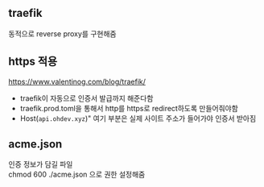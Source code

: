 ## traefik

동적으로 reverse proxy를 구현해줌

## https 적용

https://www.valentinog.com/blog/traefik/

- traefik이 자동으로 인증서 발급까지 해준다함
- traefik.prod.toml을 통해서 http를 https로 redirect하도록 만들어줘야함
- Host(`api.ohdev.xyz`)" 여기 부분은 실제 사이트 주소가 들어가야 인증서 받아짐

## acme.json

인증 정보가 담길 파일  
chmod 600 ./acme.json 으로 권한 설정해줌
